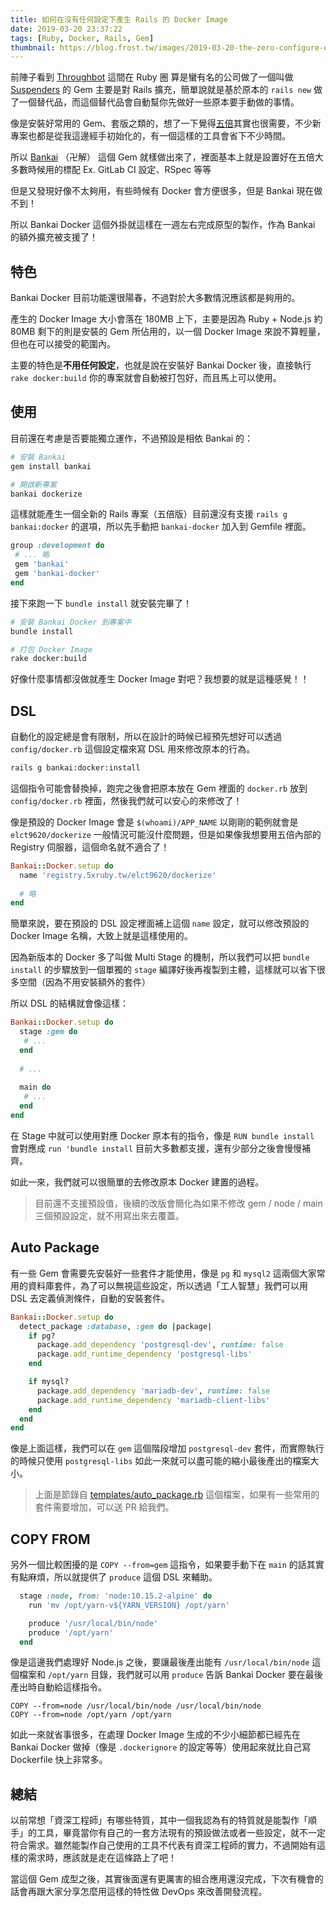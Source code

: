```yaml
---
title: 如何在沒有任何設定下產生 Rails 的 Docker Image
date: 2019-03-20 23:37:22
tags: [Ruby, Docker, Rails, Gem]
thumbnail: https://blog.frost.tw/images/2019-03-20-the-zero-configure-dockerfile-for-rails/thumbnail.jpg
---
```


前陣子看到 [Throughbot](https://thoughtbot.com/) 這間在 Ruby 圈 算是蠻有名的公司做了一個叫做 [Suspenders](https://github.com/thoughtbot/suspenders) 的 Gem 主要是對 Rails 擴充，簡單說就是基於原本的 `rails new` 做了一個替代品，而這個替代品會自動幫你先做好一些原本要手動做的事情。

像是安裝好常用的 Gem、套版之類的，想了一下覺得[五倍](https://5xruby.tw)其實也很需要，不少新專案也都是從我這邊經手初始化的，有一個這樣的工具會省下不少時間。

所以 [Bankai](https://github.com/5xRuby/bankai) （卍解） 這個 Gem 就樣做出來了，裡面基本上就是設置好在五倍大多數時候用的標配 Ex. GitLab CI 設定、RSpec 等等

但是又發現好像不太夠用，有些時候有 Docker 會方便很多，但是 Bankai 現在做不到！

<!-- more -->

所以 Bankai Docker 這個外掛就這樣在一週左右完成原型的製作，作為 Bankai 的額外擴充被支援了！

## 特色

Bankai Docker 目前功能還很陽春，不過對於大多數情況應該都是夠用的。

產生的 Docker Image 大小會落在 180MB 上下，主要是因為 Ruby + Node.js 約 80MB 剩下的則是安裝的 Gem 所佔用的，以一個 Docker Image 來說不算輕量，但也在可以接受的範圍內。

主要的特色是**不用任何設定**，也就是說在安裝好 Bankai Docker 後，直接執行 `rake docker:build` 你的專案就會自動被打包好，而且馬上可以使用。

## 使用

目前還在考慮是否要能獨立運作，不過預設是相依 Bankai 的：

```bash
# 安裝 Bankai
gem install bankai

# 開啟新專案
bankai dockerize
```

這樣就能產生一個全新的 Rails 專案（五倍版）目前還沒有支援 `rails g bankai:docker` 的選項，所以先手動把 `bankai-docker` 加入到 Gemfile 裡面。

```ruby
group :development do
 # ... 略
 gem 'bankai'
 gem 'bankai-docker'
end
```

接下來跑一下 `bundle install` 就安裝完畢了！

```bash
# 安裝 Bankai Docker 到專案中
bundle install

# 打包 Docker Image
rake docker:build
```

好像什麼事情都沒做就產生 Docker Image 對吧？我想要的就是這種感覺！！

## DSL

自動化的設定總是會有限制，所以在設計的時候已經預先想好可以透過 `config/docker.rb` 這個設定檔來寫 DSL 用來修改原本的行為。

```bash
rails g bankai:docker:install
```

這個指令可能會替換掉，跑完之後會把原本放在 Gem 裡面的 `docker.rb` 放到 `config/docker.rb` 裡面，然後我們就可以安心的來修改了！

像是預設的 Docker Image 會是 `$(whoami)/APP_NAME` 以剛剛的範例就會是 `elct9620/dockerize` 一般情況可能沒什麼問題，但是如果像我想要用五倍內部的 Registry 伺服器，這個命名就不適合了！

```ruby
Bankai::Docker.setup do
  name 'registry.5xruby.tw/elct9620/dockerize'
  
  # 略
end
```

簡單來說，要在預設的 DSL 設定裡面補上這個 `name` 設定，就可以修改預設的 Docker Image 名稱，大致上就是這樣使用的。

因為新版本的 Docker 多了叫做 Multi Stage 的機制，所以我們可以把 `bundle install` 的步驟放到一個單獨的 `stage` 編譯好後再複製到主體，這樣就可以省下很多空間（因為不用安裝額外的套件）

所以 DSL 的結構就會像這樣：

```ruby
Bankai::Docker.setup do
  stage :gem do
   # ...
  end
  
  # ...
  
  main do
   # ...
  end
end
```

在 Stage 中就可以使用對應 Docker 原本有的指令，像是 `RUN bundle install` 會對應成 `run 'bundle install` 目前大多數都支援，還有少部分之後會慢慢補齊。

如此一來，我們就可以很簡單的去修改原本 Docker 建置的過程。

> 目前還不支援預設值，後續的改版會簡化為如果不修改 gem / node / main 三個預設設定，就不用寫出來去覆蓋。

## Auto Package

有一些 Gem 會需要先安裝好一些套件才能使用，像是 `pg` 和 `mysql2` 這兩個大家常用的資料庫套件，為了可以無視這些設定，所以透過「工人智慧」我們可以用 DSL 去定義偵測條件，自動的安裝套件。

```ruby
Bankai::Docker.setup do
  detect_package :database, :gem do |package|
    if pg?
      package.add_dependency 'postgresql-dev', runtime: false
      package.add_runtime_dependency 'postgresql-libs'
    end

    if mysql?
      package.add_dependency 'mariadb-dev', runtime: false
      package.add_runtime_dependency 'mariadb-client-libs'
    end
  end
end
```

像是上面這樣，我們可以在 `gem` 這個階段增加 `postgresql-dev` 套件，而實際執行的時候只使用 `postgresql-libs` 如此一來就可以盡可能的縮小最後產出的檔案大小。

> 上面是節錄自 [templates/auto_package.rb](https://github.com/5xRuby/bankai-docker/blob/master/templates/auto_package.rb) 這個檔案，如果有一些常用的套件需要增加，可以送 PR 給我們。

## COPY FROM

另外一個比較困擾的是 `COPY --from=gem` 這指令，如果要手動下在 `main` 的話其實有點麻煩，所以就提供了 `produce` 這個 DSL 來輔助。

```ruby
  stage :node, from: 'node:10.15.2-alpine' do
    run 'mv /opt/yarn-v${YARN_VERSION} /opt/yarn'

    produce '/usr/local/bin/node'
    produce '/opt/yarn'
  end
```

像是這邊我們處理好 Node.js 之後，要讓最後產出能有 `/usr/local/bin/node` 這個檔案和 `/opt/yarn` 目錄，我們就可以用 `produce` 告訴 Bankai Docker 要在最後產出時自動給這樣指令。

```
COPY --from=node /usr/local/bin/node /usr/local/bin/node
COPY --from=node /opt/yarn /opt/yarn
```

如此一來就省事很多，在處理 Docker Image 生成的不少小細節都已經先在 Bankai Docker 做掉（像是 `.dockerignore` 的設定等等）使用起來就比自己寫 Dockerfile 快上非常多。

## 總結

以前常想「資深工程師」有哪些特質，其中一個我認為有的特質就是能製作「順手」的工具，畢竟當你有自己的一套方法現有的預設做法或者一些設定，就不一定符合需求。雖然能製作自己使用的工具不代表有資深工程師的實力，不過開始有這樣的需求時，應該就是走在這條路上了吧！

當這個 Gem 成型之後，其實後面還有更厲害的組合應用還沒完成，下次有機會的話會再跟大家分享怎麼用這樣的特性做 DevOps 來改善開發流程。
